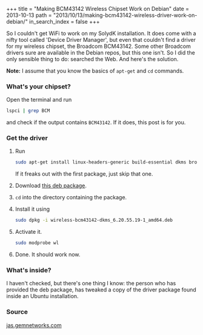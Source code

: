 +++
title = "Making BCM43142 Wireless Chipset Work on Debian"
date = 2013-10-13
path = "2013/10/13/making-bcm43142-wireless-driver-work-on-debian/"
in_search_index = false
+++

So I couldn't get WiFi to work on my SolydK installation. It does come with a nifty tool called 'Device Driver Manager', but even that couldn't find a driver for my wireless chipset, the Broadcom BCM43142. Some other Broadcom drivers sure are available in the Debian repos, but this one isn't. So I did the only sensible thing to do: searched the Web. And here's the solution.<!-- more -->

**Note:** I assume that you know the basics of `apt-get` and `cd` commands.

### What's your chipset?

Open the terminal and run

```sh
lspci | grep BCM
```

and check if the output contains `BCM43142`. If it does, this post is for you.

### Get the driver

1. Run

   ```sh
   sudo apt-get install linux-headers-generic build-essential dkms broadcom-sta-modules
   ```

   If it freaks out with the first package, just skip that one.

2. Download [this deb package](https://drive.google.com/open?id=0B1iuY5gfFnsyalVLOUxNNnotYk0).

3. `cd` into the directory containing the package.

4. Install it using

   ```sh
   sudo dpkg -i wireless-bcm43142-dkms_6.20.55.19-1_amd64.deb
   ```

5. Activate it.

   ```sh
   sudo modprobe wl
   ```

6. Done. It should work now.

### What's inside?

I haven't checked, but there's one thing I know: the person who has provided the deb package, has tweaked a copy of the driver package found inside an Ubuntu installation.

### Source

[jas.gemnetworks.com](http://jas.gemnetworks.com)
